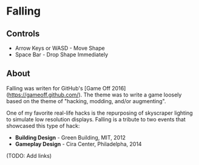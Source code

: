 # Falling

## Controls

* Arrow Keys or WASD - Move Shape
* Space Bar - Drop Shape Immediately

## About

Falling was writen for GitHub's [Game Off 2016] (https://gameoff.github.com/). The theme was to write a game loosely based on the theme of "hacking, modding, and/or augmenting".

One of my favorite real-life hacks is the repurposing of skyscraper lighting to simulate low resolution displays. Falling is a tribute to two events that showcased this type of hack:
* **Building Design** - Green Building, MIT, 2012
* **Gameplay Design** - Cira Center, Philadelpha, 2014

(TODO: Add links)